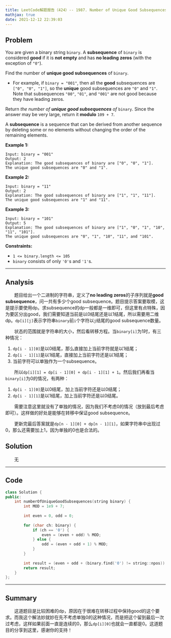 ```yaml
---
title: LeetCode解题报告（424）-- 1987. Number of Unique Good Subsequences
mathjax: true
date: 2021-12-12 22:39:03
---
```


## Problem

You are given a binary string `binary`. A **subsequence** of `binary` is considered **good** if it is **not empty** and has **no leading zeros** (with the exception of `"0"`).

Find the number of **unique good subsequences** of `binary`.

- For example, if `binary = "001"`, then all the **good** subsequences are `["0", "0", "1"]`, so the **unique** good subsequences are `"0"` and `"1"`. Note that subsequences `"00"`, `"01"`, and `"001"` are not good because they have leading zeros.

Return *the number of **unique good subsequences** of* `binary`. Since the answer may be very large, return it **modulo** `109 + 7`.

A **subsequence** is a sequence that can be derived from another sequence by deleting some or no elements without changing the order of the remaining elements.

<!-- more -->

**Example 1:**

```
Input: binary = "001"
Output: 2
Explanation: The good subsequences of binary are ["0", "0", "1"].
The unique good subsequences are "0" and "1".
```

**Example 2:**

```
Input: binary = "11"
Output: 2
Explanation: The good subsequences of binary are ["1", "1", "11"].
The unique good subsequences are "1" and "11".
```

**Example 3:**

```
Input: binary = "101"
Output: 5
Explanation: The good subsequences of binary are ["1", "0", "1", "10", "11", "101"]. 
The unique good subsequences are "0", "1", "10", "11", and "101".
```

**Constraints:**

- `1 <= binary.length <= 105`
- `binary` consists of only `'0'`s and `'1'`s.

------

## Analysis

&emsp;&emsp;题目给出一个二进制的字符串，定义了**no leading zeros**的子序列就是**good subsequence**，问一共有多少个good subsequence。题目提示答案要取模，这是提示要使用dp。求subsequence的dp一般都是一维即可，但这里有点特殊，因为要区分出good，我们需要知道当前是以0结尾还是以1结尾，所以需要用二维dp。`dp[i][j]`表示字符串`binary`前`i`个字符以`j`结尾的good subsequence数量。

&emsp;&emsp;状态的范围就是字符串的大小，然后看转移方程。当`binary[i]`为1时，有三种情况：

1. `dp[i - 1][0]`是以0结尾，那么直接加上当前字符就是以1结尾；
2. `dp[i - 1][1]`是以1结尾，直接加上当前字符还是以1结尾；
3. 当前字符可以单独作为一个subsequence。

&emsp;&emsp;所以`dp[i][1] = dp[i - 1][0] + dp[i - 1][1] + 1`。然后我们再看当`binary[i]`为0的情况，有两种：

1. `dp[i - 1][0]`是以0结尾，加上当前字符还是以0结尾；
2. `dp[i - 1][1]`是以1结尾，加上当前字符还是以0结尾。

&emsp;&emsp;需要注意这里就没有了单独的情况，因为我们不考虑0的情况（放到最后考虑即可）。这样做的好处是能够在转移中保证good subsequence。

&emsp;&emsp;更新完最后答案就是`dp[n - 1][0] + dp[n - 1][1]`，如果字符串中出现过0，那么还需要加上1，因为单独的0也是合法的。

## Solution

&emsp;&emsp;无

------

## Code

```c++
class Solution {
public:
    int numberOfUniqueGoodSubsequences(string binary) {
        int MOD = 1e9 + 7;
        
        int even = 0, odd = 0;
        
        for (char ch: binary) {
            if (ch == '0') {
                even = (even + odd) % MOD;
            } else {
                odd = (even + odd + 1) % MOD;
            }
        }
        
        int result = (even + odd + (binary.find('0') != string::npos)) % MOD;
        return result;
    }
};
```

------

## Summary

&emsp;&emsp;这道题目是比较困难的dp，原因在于很难在转移过程中保持good的这个要求。而我这个解法妙就妙在先不考虑单独0的这种情况，而是把这个留到最后一次过考虑，这样如果前面一直是连续的0，那么`dp[i][0]`也就会一直都是0。这道题目的分享到这里，感谢你的支持！
